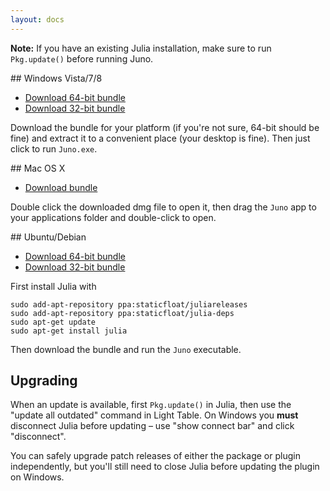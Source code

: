 ```yaml
---
layout: docs
---
```


**Note:** If you have an existing Julia installation, make sure to run `Pkg.update()` before running Juno.

## Windows Vista/7/8

* [Download 64-bit bundle](https://junolab.s3.amazonaws.com/release/1.0.0/juno-windows-x64.zip)
* [Download 32-bit bundle](https://junolab.s3.amazonaws.com/release/1.0.0/juno-windows-x32.zip)

Download the bundle for your platform (if you're not sure, 64-bit should be fine) and extract it to a convenient place (your desktop is fine). Then just click to run `Juno.exe`.

## Mac OS X

* [Download bundle](https://junolab.s3.amazonaws.com/release/1.0.1/juno-mac-x64.dmg)

Double click the downloaded dmg file to open it, then drag the `Juno` app to your applications folder and double-click to open.

## Ubuntu/Debian

* [Download 64-bit bundle](https://junolab.s3.amazonaws.com/release/1.0.1/juno-linux-x64.zip)
* [Download 32-bit bundle](https://junolab.s3.amazonaws.com/release/1.0.1/juno-linux-x32.zip)

First install Julia with

    sudo add-apt-repository ppa:staticfloat/juliareleases
    sudo add-apt-repository ppa:staticfloat/julia-deps
    sudo apt-get update
    sudo apt-get install julia

Then download the bundle and run the `Juno` executable.

## Upgrading

When an update is available, first `Pkg.update()` in Julia, then use the "update all outdated" command in Light Table. On Windows you **must** disconnect Julia before updating – use "show connect bar" and click "disconnect".

You can safely upgrade patch releases of either the package or plugin independently, but you'll still need to close Julia before updating the plugin on Windows.
